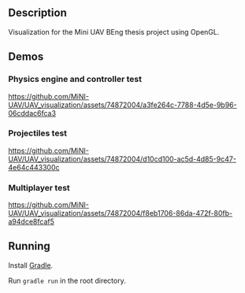 ## Description

Visualization for the Mini UAV BEng thesis project using OpenGL.

## Demos

### Physics engine and controller test

https://github.com/MiNI-UAV/UAV_visualization/assets/74872004/a3fe264c-7788-4d5e-9b96-06cddac6fca3

### Projectiles test

https://github.com/MiNI-UAV/UAV_visualization/assets/74872004/d10cd100-ac5d-4d85-9c47-4e64c443300c

### Multiplayer test

https://github.com/MiNI-UAV/UAV_visualization/assets/74872004/f8eb1706-86da-472f-80fb-a94dce8fcaf5

## Running
Install [Gradle](https://gradle.org/).

Run `gradle run` in the root directory.
